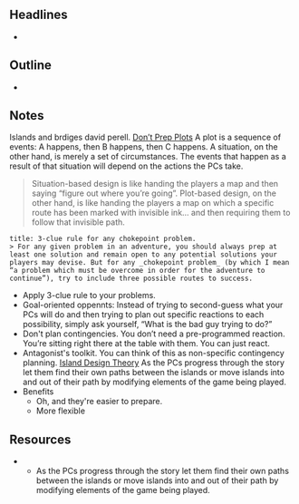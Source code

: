## Headlines
- 
## Outline
- 

## Notes
Islands and brdiges david perell.
[Don’t Prep Plots](https://thealexandrian.net/wordpress/4147/roleplaying-games/dont-prep-plots)
A plot is a sequence of events: A happens, then B happens, then C happens.
A situation, on the other hand, is merely a set of circumstances. The events that happen as a result of that situation will depend on the actions the PCs take.
> Situation-based design is like handing the players a map and then saying “figure out where you’re going”. Plot-based design, on the other hand, is like handing the players a map on which a specific route has been marked with invisible ink… and then requiring them to follow that invisible path.

```ad-note
title: 3-clue rule for any chokepoint problem.
> For any given problem in an adventure, you should always prep at least one solution and remain open to any potential solutions your players may devise. But for any _chokepoint problem_ (by which I mean “a problem which must be overcome in order for the adventure to continue”), try to include three possible routes to success.
```
- Apply 3-clue rule to your problems.
- Goal-oriented oppennts: Instead of trying to second-guess what your PCs will do and then trying to plan out specific reactions to each possibility, simply ask yourself, “What is the bad guy trying to do?”
- Don't plan contingencies. You don’t need a pre-programmed reaction. You’re sitting right there at the table with them. You can just react.
- Antagonist's toolkit. You can think of this as non-specific contingency planning.
[Island Design Theory](https://gnomestew.com/island-design-theory/)
As the PCs progress through the story let them find their own paths between the islands or move islands into and out of their path by modifying elements of the game being played.
- Benefits
	- Oh, and they're easier to prepare.
	- More flexible
## Resources
- -   As the PCs progress through the story let them find their own paths between the islands or move islands into and out of their path by modifying elements of the game being played.
